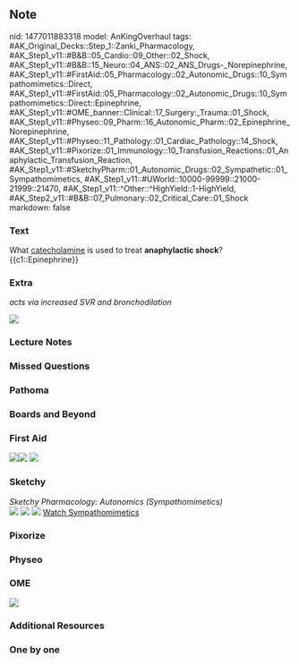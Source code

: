 ## Note
nid: 1477011883318
model: AnKingOverhaul
tags: #AK_Original_Decks::Step_1::Zanki_Pharmacology, #AK_Step1_v11::#B&B::05_Cardio::09_Other::02_Shock, #AK_Step1_v11::#B&B::15_Neuro::04_ANS::02_ANS_Drugs-_Norepinephrine, #AK_Step1_v11::#FirstAid::05_Pharmacology::02_Autonomic_Drugs::10_Sympathomimetics::Direct, #AK_Step1_v11::#FirstAid::05_Pharmacology::02_Autonomic_Drugs::10_Sympathomimetics::Direct::Epinephrine, #AK_Step1_v11::#OME_banner::Clinical::17_Surgery:_Trauma::01_Shock, #AK_Step1_v11::#Physeo::09_Pharm::16_Autonomic_Pharm::02_Epinephrine_Norepinephrine, #AK_Step1_v11::#Physeo::11_Pathology::01_Cardiac_Pathology::14_Shock, #AK_Step1_v11::#Pixorize::01_Immunology::10_Transfusion_Reactions::01_Anaphylactic_Transfusion_Reaction, #AK_Step1_v11::#SketchyPharm::01_Autonomic_Drugs::02_Sympathetic::01_Sympathomimetics, #AK_Step1_v11::#UWorld::10000-99999::21000-21999::21470, #AK_Step1_v11::^Other::^HighYield::1-HighYield, #AK_Step2_v11::#B&B::07_Pulmonary::02_Critical_Care::01_Shock
markdown: false

### Text
<div>
  What <u>catecholamine</u> is used to treat <b>anaphylactic
  shock</b>?
</div>
<div>
  {{c1::Epinephrine}}
</div>

### Extra
<i>acts via increased SVR and bronchodilation</i>
<div><img src="paste-107485851550184.jpg"></div>

### Lecture Notes


### Missed Questions


### Pathoma


### Boards and Beyond


### First Aid
<img src="paste-602566731759619.jpg"><img src=
"paste-614798798618627.jpg"> <img src=
"paste-f8927e53577fb32aff5a71527af64646519ec7a2.jpg">

### Sketchy
<div>
  <i>Sketchy Pharmacology: Autonomics (Sympathomimetics)</i>
</div><img src=
"Screen%20Shot%202019-09-05%20at%205.25.32%20PM.png"> <img src=
"Screen%20Shot%202019-09-23%20at%209.11.50%20AM.png"> <img src=
"Screen%20Shot%202019-09-23%20at%209.11.59%20AM.png"> <a href=
"https://dashboard.sketchy.com/study/medical/courses/medical-pharmacology/units/medical-pharmacology-autonomic-drugs/videos/medical-pharmacology-autonomic-drugs-sympathetic-sympathomimetics?utm_source=anki&utm_medium=partnership&utm_campaign=february_update&utm_content=medical">
Watch Sympathomimetics</a>

### Pixorize


### Physeo


### OME
<div class="ome-widget">
  <a href=
  "https://onlinemeded.org/spa/surgery-trauma/shock/acquire?ref=anki">
  <img src="_OME_AnkiFlashcards_Lesson_1.png"></a>
</div>

### Additional Resources


### One by one

